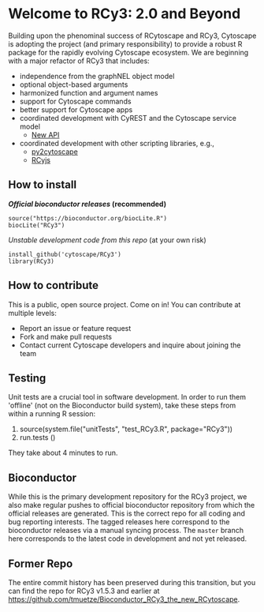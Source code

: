 # Welcome to RCy3: 2.0 and Beyond
Building upon the phenominal success of RCytoscape and RCy3, Cytoscape is adopting the project (and primary responsibility) 
to provide a robust R package for the rapidly evolving Cytoscape ecosystem. We are beginning with a major refactor of RCy3
that includes:

* independence from the graphNEL object model
* optional object-based arguments
* harmonized function and argument names
* support for Cytoscape commands
* better support for Cytoscape apps
* coordinated development with CyREST and the Cytoscape service model
  * [New API](https://github.com/cytoscape/cyREST/issues?utf8=✓&q=is%3Aopen+milestone%3A*+label%3A%22new+API%22)
* coordinated development with other scripting libraries, e.g., 
  * [py2cytoscape](https://github.com/cytoscape/py2cytoscape)
  * [RCyjs](http://bioconductor.org/packages/release/bioc/html/RCyjs.html)

## How to install
**_Official bioconductor releases_ (recommended)**
```
source("https://bioconductor.org/biocLite.R")
biocLite("RCy3")
```

_Unstable development code from this repo_ (at your own risk)
```
install_github('cytoscape/RCy3')
library(RCy3)
```

## How to contribute
This is a public, open source project. Come on in! You can contribute at multiple levels:

* Report an issue or feature request
* Fork and make pull requests
* Contact current Cytoscape developers and inquire about joining the team

## Testing
Unit tests are a crucial tool in software development.
In order to run them 'offline' (not on the Bioconductor build system),
take these steps from within a running R session:

  1) source(system.file("unitTests", "test_RCy3.R", package="RCy3"))
  2) run.tests ()

They take about 4 minutes to run.

## Bioconductor
While this is the primary development repository for the RCy3 project, we also make regular pushes to official bioconductor repository from which the official releases are generated. This is the correct repo for all coding and bug reporting interests. The tagged releases here correspond to the bioconductor releases via a manual syncing process. The `master` branch here corresponds to the latest code in development and not yet released. 

## Former Repo
The entire commit history has been preserved during this transition, but you can find the repo for RCy3 v1.5.3 and earlier
at https://github.com/tmuetze/Bioconductor_RCy3_the_new_RCytoscape.
